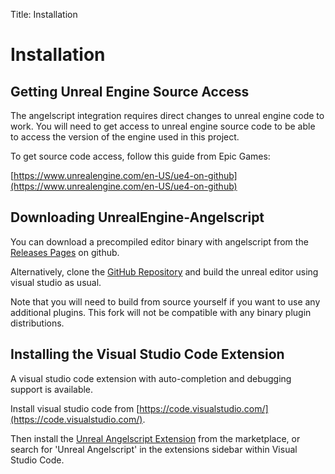 Title: Installation

# Installation
## Getting Unreal Engine Source Access
The angelscript integration requires direct changes to unreal engine code to work.
You will need to get access to unreal engine source code to be able to access the 
version of the engine used in this project.

To get source code access, follow this guide from Epic Games:

[https://www.unrealengine.com/en-US/ue4-on-github](https://www.unrealengine.com/en-US/ue4-on-github)


## Downloading UnrealEngine-Angelscript
You can download a precompiled editor binary with angelscript from the
[Releases Pages](https://github.com/Hazelight/UnrealEngine-Angelscript/releases)
on github.

Alternatively, clone the [GitHub Repository](https://github.com/Hazelight/UnrealEngine-Angelscript)
and build the unreal editor using visual studio as usual.

Note that you will need to build from source yourself if you want to use any additional plugins.
This fork will not be compatible with any binary plugin distributions.


## Installing the Visual Studio Code Extension
A visual studio code extension with auto-completion and debugging support is available.

Install visual studio code from [https://code.visualstudio.com/](https://code.visualstudio.com/).

Then install the [Unreal Angelscript Extension](https://marketplace.visualstudio.com/items?itemName=Hazelight.unreal-angelscript)
from the marketplace, or search for 'Unreal Angelscript' in the extensions sidebar within Visual Studio Code.